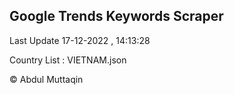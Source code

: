 

## Google Trends Keywords Scraper 
 
Last Update 17-12-2022 , 14:13:28

Country List :
VIETNAM.json



© Abdul Muttaqin 
